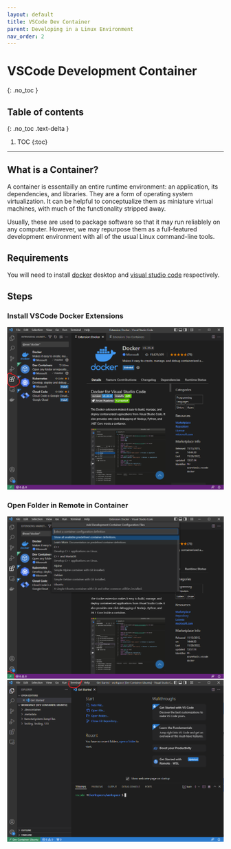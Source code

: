 ```yaml
---
layout: default
title: VSCode Dev Container
parent: Developing in a Linux Environment
nav_order: 2
---
```


# VSCode Development Container
{: .no_toc }

## Table of contents
{: .no_toc .text-delta }

1. TOC
{:toc}

---

## What is a Container?

A container is essentailly an entire runtime environment: an application, its dependencies, and libraries. They are a form of operating system virtualization. It can be helpful to conceptualize them as miniature virtual machines, with much of the functionality stripped away.

Usually, these are used to package software so that it may run reliablely on any computer. However, we may repurpose them as a full-featured development environment with all of the usual Linux command-line tools. 

## Requirements

You will need to install [docker] desktop and [visual studio code] respectively. 

## Steps

### Install VSCode Docker Extensions

![](../../assets/container1.png)

### Open Folder in Remote in Container

![](../../assets/container2.png)
![](../../assets/container3.png)

[docker]: https://www.docker.com/products/docker-desktop/
[visual studio code]: https://code.visualstudio.com/ 
[VSCode]: https://code.visualstudio.com/docs/devcontainers/containers
[Docker]: https://docs.docker.com/desktop/dev-environments/create-dev-env/

